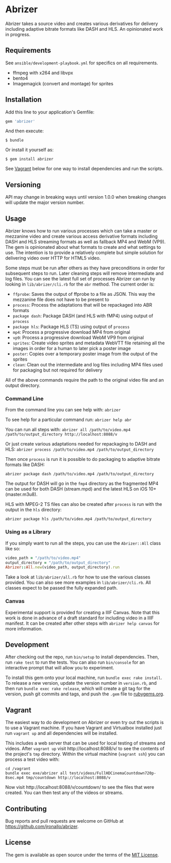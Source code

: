 # Abrizer

Abrizer takes a source video and creates various derivatives for delivery including adaptive bitrate formats like DASH and HLS. An opinionated work in progress.

## Requirements

See `ansible/development-playbook.yml` for specifics on all requirements.

- ffmpeg with x264 and libvpx
- bento4
- Imagemagick (convert and montage) for sprites

## Installation

Add this line to your application's Gemfile:

```ruby
gem 'abrizer'
```

And then execute:

    $ bundle

Or install it yourself as:

    $ gem install abrizer

See [Vagrant](#vagrant) below for one way to install dependencies and run the scripts.

## Versioning

API may change in breaking ways until version 1.0.0 when breaking changes will update the major version number.

## Usage

Abrizer knows how to run various processes which can take a master or mezzanine video and create various access derivative formats including DASH and HLS streaming formats as well as fallback MP4 and WebM (VP9). The gem is opinionated about what formats to create and what settings to use. The intention is to provide a relatively complete but simple solution for delivering video over HTTP for HTML5 video.

Some steps must be run after others as they have preconditions in order for subsequent steps to run. Later cleaning steps will remove intermediate and log files. You can see the latest full set of processes Abrizer can run by looking in `lib/abrizer/cli.rb` for the `abr` method. The current order is:



- `ffprobe`: Saves the output of ffprobe to a file as JSON. This way the mezzanine file does not have to be present to
- `process`: Process the adaptations that will be repackaged into ABR formats
- `package dash`: Package DASH (and HLS with fMP4) using output of `process`
- `package hls`: Package HLS (TS) using output of `process`
- `mp4`: Process a progressive download MP4 from original
- `vp9`: Process a progressive download WebM VP9 from original
- `sprites`: Create video sprites and metadata WebVTT file retaining all the images in order for a human to later pick a poster image
- `poster`: Copies over a temporary poster image from the output of the sprites
- `clean`: Clean out the intermediate and log files including MP4 files used for packaging but not required for delivery

All of the above commands require the path to the original video file and an output directory.

### Command Line

From the command line you can see help with: `abrizer`

To see help for a particular command run: `abrizer help abr`

You can run all steps with:
`abrizer all /path/to/video.mp4 /path/to/output_directory http://localhost:8088/v`

Or just create various adaptations needed for repackaging to DASH and HLS:
`abrizer process /path/to/video.mp4 /path/to/output_directory`

Then once `process` is run it is possible to do packaging to adaptive bitrate formats like DASH:

`abrizer package dash /path/to/video.mp4 /path/to/output_directory`

The output for DASH will go in the `fmp4` directory as the fragmented MP4 can be used for both DASH (stream.mpd) and the latest HLS on iOS 10+ (master.m3u8).

HLS with MPEG-2 TS files can also be created after `process` is run with the output in the `hls` directory:

`abrizer package hls /path/to/video.mp4 /path/to/output_directory`

### Using as a Library

If you simply want to run all the steps, you can use the `Abrizer::All` class like so:

```ruby
video_path = "/path/to/video.mp4"
output_directory = "/path/to/output_directory"
Abrizer::All.new(video_path, output_directory).run
```

Take a look at `lib/abrizer/all.rb` for how to use the various classes provided. You can also see more examples in `lib/abrizer/cli.rb`. All classes expect to be passed the fully expanded path.

### Canvas

Experimental support is provided for creating a IIIF Canvas. Note that this work is done in advance of a draft standard for including video in a IIIF manifest. It can be created after other steps with `abrizer help canvas` for more information.

## Development

After checking out the repo, run `bin/setup` to install dependencies. Then, run `rake test` to run the tests. You can also run `bin/console` for an interactive prompt that will allow you to experiment.

To install this gem onto your local machine, run `bundle exec rake install`. To release a new version, update the version number in `version.rb`, and then run `bundle exec rake release`, which will create a git tag for the version, push git commits and tags, and push the `.gem` file to [rubygems.org](https://rubygems.org).

## Vagrant

The easiest way to do development on Abrizer or even try out the scripts is to use a Vagrant machine. If you have Vagrant and Virtualbox installed just run `vagrant up` and all dependencies will be installed.

This includes a web server that can be used for local testing of streams and videos. After `vagrant up` visit http://localhost:8088/v/ to see the contents of the project's `tmp` directory. Within the virtual machine (`vagrant ssh`) you can process a test video with:

```shell
cd /vagrant
bundle exec exe/abrizer all test/videos/FullHDCinemaCountdown720p-8sec.mp4 tmp/countdown http://localhost:8088/v
```

Now visit http://localhost:8088/v/countdown/ to see the files that were created. You can then test any of the videos or streams.

## Contributing

Bug reports and pull requests are welcome on GitHub at https://github.com/jronallo/abrizer.

## License

The gem is available as open source under the terms of the [MIT License](http://opensource.org/licenses/MIT).
